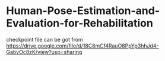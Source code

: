 # Human-Pose-Estimation-and-Evaluation-for-Rehabilitation
checkpoint file can be got from https://drive.google.com/file/d/18C8mCf4RauO8PpYp3hhJd4-GabvOc8zK/view?usp=sharing
